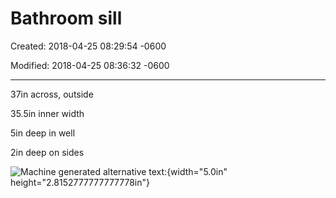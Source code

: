 # Bathroom sill

Created: 2018-04-25 08:29:54 -0600

Modified: 2018-04-25 08:36:32 -0600

---

37in across, outside

35.5in inner width

5in deep in well

2in deep on sides

![Machine generated alternative text:](../media/Pages-Bathroom-sill-image1.jpeg){width="5.0in" height="2.8152777777777778in"}
